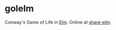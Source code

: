 golelm
======

Conway's Game of Life in [Elm](http://elm-lang.org/). Online at [share-elm](http://share-elm.com/sprout/5278700fe4b06194fd2d1552).
